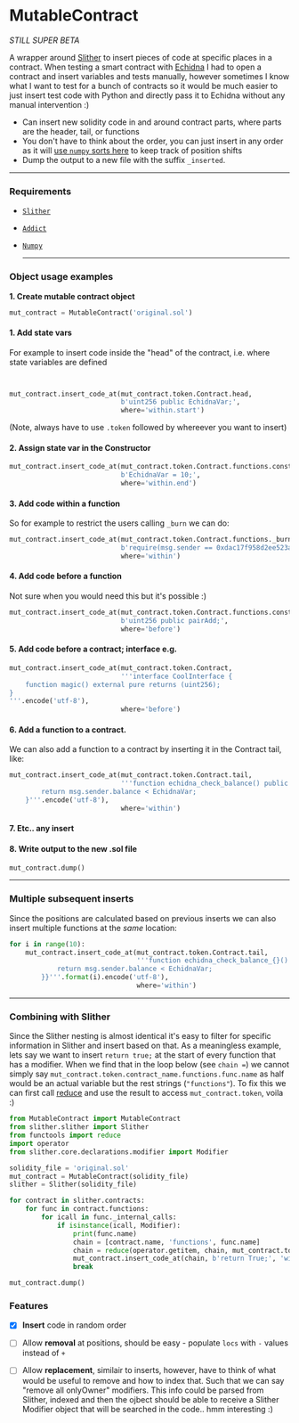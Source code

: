 # MutableContract

_STILL SUPER BETA_

A wrapper around [Slither](https://github.com/crytic/slither) to insert pieces of code at specific places in a contract. When testing a smart contract with [Echidna](https://github.com/crytic/echidna) I had to open a contract and insert variables and tests manually, however sometimes I know what I want to test for a bunch of contracts so it would be much easier to just insert test code with Python and directly pass it to Echidna without any manual intervention :)

- Can insert new solidity code in and around contract parts, where parts are the header, tail, or functions
- You don't have to think about the order, you can just insert in any order as it will [use `numpy` sorts here](https://github.com/AstraGodz/MutableContract/blob/da9576fc16f407cc5470d2187d374945673259f7/MutableContract.py#L71-L79) to keep track of position shifts
- Dump the output to a new file with the suffix `_inserted`. 

---

### Requirements
- [`Slither`](https://github.com/crytic/slither)
- [`Addict`](https://github.com/mewwts/addict)
- [`Numpy`](https://github.com/numpy/numpy)

  
  ---
  

### Object usage examples

<b> 1. Create mutable contract object </b>
  
  ```python
  mut_contract = MutableContract('original.sol')
  ```

  

#### 1. Add state vars

For example to insert code inside the "head" of the contract, i.e. where state variables are defined

```python


mut_contract.insert_code_at(mut_contract.token.Contract.head,
                            b'uint256 public EchidnaVar;',
                            where='within.start')
```
(Note, always have to use `.token` followed by whereever you want to insert)

#### 2. Assign state var in the Constructor
```Python
mut_contract.insert_code_at(mut_contract.token.Contract.functions.constructor,
                            b'EchidnaVar = 10;',
                            where='within.end')
```

#### 3. Add code within a function
So for example to restrict the users calling `_burn` we can do:

```python
mut_contract.insert_code_at(mut_contract.token.Contract.functions._burn,
                            b'require(msg.sender == 0xdac17f958d2ee523a2206206994597c13d831ec7);',
                            where='within')
```

#### 4. Add code before a function
Not sure when you would need this but it's possible :)
```python
mut_contract.insert_code_at(mut_contract.token.Contract.functions.constructor,
                            b'uint256 public pairAdd;',
                            where='before')
```

#### 5. Add code before a contract; interface e.g.

```python
mut_contract.insert_code_at(mut_contract.token.Contract,
                            '''interface CoolInterface {
    function magic() external pure returns (uint256);
}
'''.encode('utf-8'),
                            where='before')
```

#### 6. Add a function to a contract.

We can also add a function to a contract by inserting it in the Contract tail, like:

```python
mut_contract.insert_code_at(mut_contract.token.Contract.tail,
                            '''function echidna_check_balance() public returns(bool) {
        return msg.sender.balance < EchidnaVar;
    }'''.encode('utf-8'),
                            where='within')
```

#### 7. Etc.. any insert

#### 8. Write output to the new .sol file

```python
mut_contract.dump()
```

---

### Multiple subsequent inserts
Since the positions are calculated based on previous inserts we can also insert multiple functions at the _same_ location:
```python
for i in range(10):
    mut_contract.insert_code_at(mut_contract.token.Contract.tail,
                                '''function echidna_check_balance_{}() public returns(bool) {{
            return msg.sender.balance < EchidnaVar;
        }}'''.format(i).encode('utf-8'),
                                where='within')

```
---

### Combining with Slither

Since the Slither nesting is almost identical it's easy to filter for specific information in Slither and insert based
on that. As a meaningless example, lets say we want to insert `return true;` at the start of every function that has a
modifier. When we find that in the loop below (see `chain =`) we cannot simply
say `mut_contract.token.contract_name.functions.func.name` as half would be an actual variable but the rest
strings (`"functions"`). To fix this we can first
call [reduce](https://docs.python.org/3/library/functools.html#functools.reduce) and use the result to
access `mut_contract.token`, voila :)

```python
from MutableContract import MutableContract
from slither.slither import Slither
from functools import reduce
import operator
from slither.core.declarations.modifier import Modifier

solidity_file = 'original.sol'
mut_contract = MutableContract(solidity_file)
slither = Slither(solidity_file)

for contract in slither.contracts:
    for func in contract.functions:
        for icall in func._internal_calls:
            if isinstance(icall, Modifier):
                print(func.name)
                chain = [contract.name, 'functions', func.name]
                chain = reduce(operator.getitem, chain, mut_contract.token)
                mut_contract.insert_code_at(chain, b'return True;', 'within.start')
                break

mut_contract.dump()

```
### Features

- [x] **Insert** code in random order
- [ ] Allow **removal** at positions, should be easy - populate `locs` with `-` values instead of `+`
- [ ] Allow **replacement**, similair to inserts, however, have to think of what would be useful to remove and how to index that. Such that we can say "remove all onlyOwner" modifiers. This info could be parsed from Slither, indexed and then the ojbect should be able to receive a Slither Modifier object that will be searched in the code.. hmm interesting :)

  
